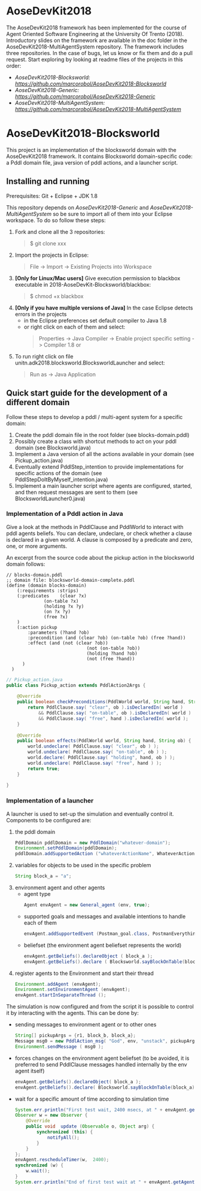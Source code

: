 # AoseDevKit2018

The AoseDevKit2018 framework has been implemented for the course of Agent Oriented Software Engineering at the University Of Trento (2018).
Introductory slides on the framework are available in the doc folder in the AoseDevKit2018-MultiAgentSystem repository.
The framework includes three repositories. In the case of bugs, let us know or fix them and do a pull request. Start exploring by looking at readme files of the projects in this order:
- *AoseDevKit2018-Blocksworld: https://github.com/marcorobol/AoseDevKit2018-Blocksworld*
- *AoseDevKit2018-Generic: https://github.com/marcorobol/AoseDevKit2018-Generic*
- *AoseDevKit2018-MultiAgentSystem: https://github.com/marcorobol/AoseDevKit2018-MultiAgentSystem*

# AoseDevKit2018-Blocksworld

This project is an implementation of the blocksworld domain with the AoseDevKit2018 framework.
It contains Blocksworld domain-specific code: a Pddl domain file, java version of pddl actions, and a launcher script.

## Installing and running

Prerequisites: Git + Eclipse + JDK 1.8

This repository depends on *AoseDevKit2018-Generic* and *AoseDevKit2018-MultiAgentSystem*
so be sure to import all of them into your Eclipse workspace.
To do so follow these steps:

1. Fork and clone all the 3 repositories:
    > $ git clone xxx
2. Import the projects in Eclipse:
    > File -> Import -> Existing Projects into Workspace
3. **[Only for Linux/Mac users]** Give execution permission to blackbox executable in 2018-AoseDevKit-Blocksworld/blackbox:
    > $ chmod +x blackbox
4. **[Only if you have multiple versions of Java]** In the case Eclipse detects errors in the projects
    - in the Eclipse preferences set default compiler to Java 1.8
    - or right click on each of them and select:
      > Properties -> Java Compiler -> Enable project specific setting -> Compiler 1.8
  or 
5. To run right click on file unitn.adk2018.blocksworld.BlocksworldLauncher and select:
    > Run as -> Java Application

## Quick start guide for the development of a different domain

Follow these steps to develop a pddl / multi-agent system for a specific domain:

1. Create the pddl domain file in the root folder (see blocks-domain.pddl)
2. Possibly create a class with shortcut methods to act on your pddl domain (see Blocksworld.java)
3. Implement a Java version of all the actions available in your domain (see Pickup_action.java)
4. Eventually extend PddlStep_intention to provide implementations for specific actions of the domain (see PddlStepDoItByMyself_intention.java)
5. Implement a main launcher script where agents are configured, started, and then request messages are sent to them (see BlocksworldLauncher0.java)

### Implementation of a Pddl action in Java

Give a look at the methods in PddlClause and PddlWorld to interact with pddl agents beliefs.
You can declare, undeclare, or check whether a clause is declared in a given world.
A clause is composed by a predicate and zero, one, or more arguments.

An excerpt from the source code about the pickup action in the blocksworld domain follows:

```pddl
// blocks-domain.pddl
;; domain file: blocksworld-domain-complete.pddl
(define (domain blocks-domain)
	(:requirements :strips)
	(:predicates    (clear ?x)
              (on-table ?x)
              (holding ?x ?y)
              (on ?x ?y)
              (free ?x)
	)
	(:action pickup
		:parameters (?hand ?ob)
		:precondition (and (clear ?ob) (on-table ?ob) (free ?hand))
		:effect (and (not (clear ?ob))
                              (not (on-table ?ob))
                              (holding ?hand ?ob)
                              (not (free ?hand))
      )
  )
```

```java
// Pickup_action.java
public class Pickup_action extends PddlAction2Args {
	
	@Override
	public boolean checkPreconditions(PddlWorld world, String hand, String ob) {
		return PddlClause.say( "clear", ob ).isDeclaredIn( world )
			&& PddlClause.say( "on-table", ob ).isDeclaredIn( world )
			&& PddlClause.say( "free", hand ).isDeclaredIn( world );
	}
	
	@Override
	public boolean effects(PddlWorld world, String hand, String ob) {
		world.undeclare( PddlClause.say( "clear", ob ) );
		world.undeclare( PddlClause.say( "on-table", ob ) );
		world.declare( PddlClause.say( "holding", hand, ob ) );
		world.undeclare( PddlClause.say( "free", hand ) );
		return true;
	}
	
}
```

### Implementation of a launcher

A launcher is used to set-up the simulation and eventually control it.
Components to be configured are:

1. the pddl domain
	```java
	PddlDomain pddlDomain = new PddlDomain("whatever-domain");
	Environment.setPddlDomain(pddlDomain);
	pddlDomain.addSupportedAction ("whateverActionName", WhateverAction.class);
	```
2. variables for objects to be used in the specific problem
	```java
	String block_a = "a";
	```
3. environment agent and other agents
	- agent type
		```java
		Agent envAgent = new General_agent (env, true);
		```
	- supported goals and messages and available intentions to handle each of them
		```java
		envAgent.addSupportedEvent (Postman_goal.class, PostmanEverythingInParallel_intention.class);
		```
	- beliefset (the environment agent beliefset represents the world)
		```java
		envAgent.getBeliefs().declareObject ( block_a );
		envAgent.getBeliefs().declare ( Blocksworld.sayBlockOnTable(block_a) );
		```
4. register agents to the Environment and start their thread
	```java
	Environment.addAgent (envAgent);
	Environment.setEnvironmentAgent (envAgent);
	envAgent.startInSeparateThread ();
	```

The simulation is now configured and from the script it is possible to control it by interacting with the agents.
This can be done by:

- sending messages to environment agent or to other ones
	```java
	String[] pickupArgs = {r1, block_b, block_a};
	Message msg0 = new PddlAction_msg( "God", env, "unstack", pickupArgs );
	Environment.sendMessage ( msg0 );
	```
- forces changes on the environment agent beliefset (to be avoided, it is preferred to send PddlClause messages handled internally by the env agent itself)
	```java
	envAgent.getBeliefs().declareObject( block_a );
	envAgent.getBeliefs().declare( Blocksworld.sayBlockOnTable(block_a) );
	```
- wait for a specific amount of time according to simulation time
	```java
	System.err.println("First test wait, 2400 msecs, at " + envAgent.getAgentTime());
	Observer w = new Observer {
		@Override
		public void  update (Observable o, Object arg) {
			synchronized (this) {
				notifyAll();
			}
		}
	};
	envAgent.rescheduleTimer(w,  2400);
	synchronized (w) {
		w.wait();
	}
	System.err.println("End of first test wait at " + envAgent.getAgentTime());
	```





